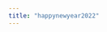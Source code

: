 ```yaml
---
title: "happynewyear2022"
---
```

<ClientOnly>
  <common-banner
      :pc-src="'/img/activities/year2022/pc-banner.png'"
      :mobile-src="'/img/activities/year2022/mob-banner.png'"
      :inside-name="'HAPPY NEW YEAR'"
      outside-name="openEuler of Our Own"
  ></common-banner>
  <minisite-newyear/>
</ClientOnly>